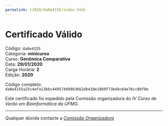 ```yaml
---
permalink: /2020/da8e4155/index.html
---
```


# Certificado Válido

Código: `da8e4155`<br>
Categoria: **minicurso**<br>
Curso: **Genômica Comparativa**<br>
Data: **29/01/2020**<br>
Carga Horária: **2**<br>
Edição: **2020**<br>


Código completo: `da8e4155a25c4afa13bbc449574d99b3662db410e1889f73bd4c64e76cc80f8e`


Este certificado foi expedido pela Comissão organizadora do *IV Curso de Verão em Bioinformática da UFMG*.

----

Qualquer dúvida contacte a [_Comissão Organizadora_](<mailto:cursobioinfoufmg@gmail.com$subject=[Certificados]>)

